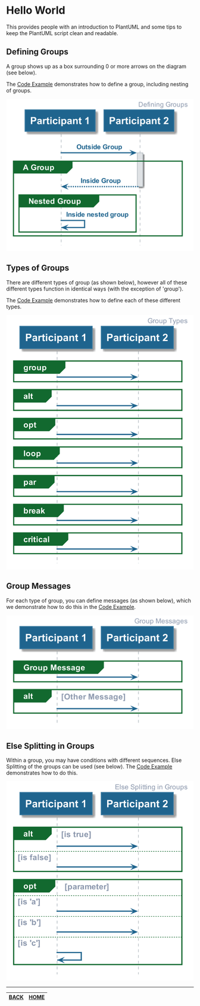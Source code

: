 # Hello World

This provides people with an introduction to PlantUML and some tips to keep the
PlantUML script clean and readable.

## Defining Groups

A group shows up as a box surrounding 0 or more arrows on the diagram (see below).

The [Code Example](./01_defining_groups.plantuml) demonstrates how to define a group, 
including nesting of groups.

![Defining Groups](./generated/01_defining_groups.png)

## Types of Groups

There are different types of group (as shown below), however all of these different
types function in identical ways (with the exception of 'group').

The [Code Example](./02_group_types.plantuml) demonstrates how to define each of these different types.

![Group Types](./generated/02_group_types.png)

## Group Messages

For each type of group, you can define messages (as shown below), which we demonstrate how 
to do this in the [Code Example](./03_group_messages.plantuml).

![Group Messages](./generated/03_group_messages.png)

## Else Splitting in Groups

Within a group, you may have conditions with different sequences. Else Splitting of the
groups can be used (see below). The [Code Example](./04_group_else_splitting.plantuml) demonstrates
how to do this.

![Else Group](./generated/04_group_else_splitting.png)
________

| [BACK](../README.md) | [HOME](../../README.md) |
|:--------------------:|:-----------------------:|
